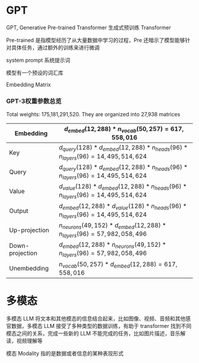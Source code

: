 # GPT

GPT, Generative Pre-trained Transformer 生成式预训练 Transformer

Pre-trained 是指模型经历了从大量数据中学习的过程，Pre 还暗示了模型能够针对具体任务，通过额外的训练来进行微调



system prompt 系统提示词



模型有一个预设的词汇库

Embedding Matrix



### GPT-3权重参数总览

Total weights: 175,181,291,520. They are organized into 27,938 matrices

| Embedding       | $d_{embed}(12,288)*n_{vocab}(50,257)=617,558,016$            |
| --------------- | ------------------------------------------------------------ |
| Key             | $d_{query}(128)*d_{embed}(12,288)*n_{heads}(96)*n_{layers}(96)=14,495,514,624$ |
| Query           | $d_{query}(128)*d_{embed}(12,288)*n_{heads}(96)*n_{layers}(96)=14,495,514,624$ |
| Value           | $d_{value}(128)*d_{embed}(12,288)*n_{heads}(96)*n_{layers}(96)=14,495,514,624$ |
| Output          | $d_{embed}(12,288)*d_{value}(128)*n_{heads}(96)*n_{layers}(96)=14,495,514,624$ |
| Up-projection   | $n_{neurons}(49,152)*d_{embed}(12,288)*n_{layers}(96)=57,982,058,496$ |
| Down-projection | $d_{embed}(12,288)*n_{neurons}(49,152)*n_{layers}(96)=57,982,058,496$ |
| Unembedding     | $n_{vocab}(50,257)*d_{embed}(12,288)=617,558,016$            |



# 多模态

多模态 LLM 将文本和其他模态的信息结合起来，比如图像、视频、音频和其他感官数据，多模态 LLM 接受了多种类型的数据训练，有助于 transformer 找到不同模态之间的关系，完成一些新的 LLM 不能完成的任务，比如图片描述，音乐解读，视频理解等

模态 Modality 指的是数据或者信息的某种表现形式